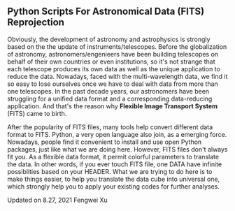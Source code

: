 ## Python Scripts For Astronomical Data (FITS) Reprojection

Obviously, the development of astronomy and astrophysics is strongly based on the the update of instruments/telescopes. Before the globalization of astronomy, astronomers/engenieers have been building telescopes on behalf of their own countries or even institutions, so it's not strange that each telescope produces its own data as well as the unique application to reduce the data. Nowadays, faced with the multi-wavelength data, we find it so easy to lose ourselves once we have to deal with data from more than one telescopes. In the past decade years, our astronomers have been struggling for a unified data format and a corresponding data-reducing application. And that's the reason why **Flexible Image Transport System** (FITS) came to birth.

After the popularity of FITS files, many tools help convert different data format to FITS. Python, a very open language also join, as a emerging force. Nowadays, people find it convenient to install and use open Python packages, just like what we are doing here. However, FITS files don't always fit you. As a flexible data format, it permit colorful parameters to translate the data. In other words, if you ever touch FITS file, one DATA have infinite possiblities based on your HEADER. What we are trying to do here is to make things easier, to help you translate the data cube into universal one, which strongly help you to apply your existing codes for further analyses.

Updated on 8.27, 2021
Fengwei Xu
